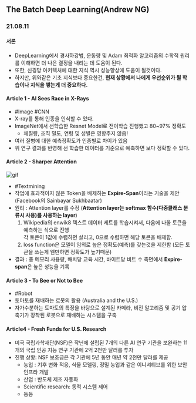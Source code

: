 ## The Batch Deep Learning(Andrew NG)

### 21.08.11
#### 서론
- DeepLearning에서 경사하강법, 운동량 및 Adam 최적화 알고리즘의 수학적 원리를 이해하면 더 나은 결정을 내리는 데 도움이 된다.
- 또한, 신경망 아키텍처에 대한 지식 역시 성능향상에 도움이 될것이다.
- 하지만, 위와같은 기초 지식보다 중요한건, **현재 상황에서 나에게 우선순위가 될 학습이나 지식을 쌓는게 더 중요하다.**


#### Article 1 - AI Sees Race in X-Rays
- \#Image #CNN
- X-ray를 통해 인종을 인식할 수 있다.
- ImageNet에서 선학습한 Resnet Model로 전이학습 진행했고 80~97% 정확도
    - 체질량, 조직 밀도, 연령 및 성별은 영향주지 않음!
- 여러 질병에 대한 예측정확도가 인종별로 차이가 있음 
- 위 연구 결과를 반영해 선 학습한 데이터를 기준으로 예측하면 보다 정확할 수 있다.


#### Article 2 - Sharper Attention
![gif](/Article/1.gif)
- \#Textmining
- 작업에 효과적이지 않은 Token을 배제하는 **Expire-Span**이라는 기술을 제안 (Facebook의 Sainbayar Sukhbaatar)
- 원리 : Attention layer를 수정 (**Attention layer는 softmax 함수(다중클래스 분류시 사용)를 사용하는 layer**)
    1. Wikipedia의 enwik8 텍스트 데이터 세트를 학습시켜서, 다음에 나올 토큰을 예측하는 식으로 진행<br> 
    각 토큰이 1값에 수렴하면 살리고, 0으로 수렴하면 해당 토큰을 배제함.
    2. loss function은 모델이 임의로 높은 정확도(예측)를 갖는것을 제한함 (모든 토큰을 쓰는게 웬만하면 정확도가 높기때문)
- 결과 : 총 메모리 사용량, 배치당 교육 시간, 바이트당 비트 수 측면에서 **Expire-span**은 높은 성능을 기록

#### Article 3 - To Bee or Not to Bee
- \#Robot
- 토마토를 재배하는 로봇의 활용 (Australia and the U.S.)
- 자가수분하는 토마토의 특징을 바탕으로 설계된 카메라, 비전 알고리즘 및 공기 압축기가 장착된 로봇으로 재배하는 시스템을 구축

#### Article4 - Fresh Funds for U.S. Research
- 미국 국립과학재단(NSF)은 작년에 설립된 7개의 다른 AI 연구 기관을 보완하는 11개의 국립 인공 지능 연구 기관에 2억 2천만 달러를 투자
- 진행 상황: NSF 보조금은 각 기관에 5년 동안 매년 약 2천만 달러를 제공
    - 농업 : 기후 변화 적응, 식물 모델링, 정밀 농업과 같은 이니셔티브를 위한 보안 인프라 개발
    - 산업 : 반도체 제조 자동화
    - Scientific research: 동적 시스템 제어
    - 등등